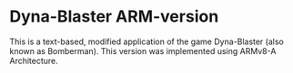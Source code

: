 # Dyna-Blaster ARM-version
This is a text-based, modified application of the game Dyna-Blaster (also known as Bomberman). This version was implemented using ARMv8-A Architecture. 
